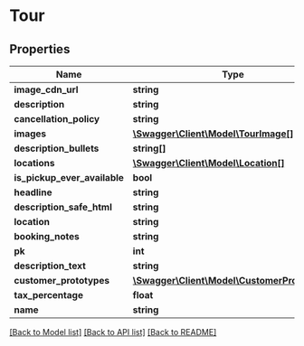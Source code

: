 # Tour

## Properties
Name | Type | Description | Notes
------------ | ------------- | ------------- | -------------
**image_cdn_url** | **string** |  | [optional] 
**description** | **string** |  | [optional] 
**cancellation_policy** | **string** |  | [optional] 
**images** | [**\Swagger\Client\Model\TourImage[]**](TourImage.md) |  | [optional] 
**description_bullets** | **string[]** |  | [optional] 
**locations** | [**\Swagger\Client\Model\Location[]**](Location.md) |  | [optional] 
**is_pickup_ever_available** | **bool** |  | [optional] 
**headline** | **string** |  | [optional] 
**description_safe_html** | **string** |  | [optional] 
**location** | **string** |  | [optional] 
**booking_notes** | **string** |  | [optional] 
**pk** | **int** |  | [optional] 
**description_text** | **string** |  | [optional] 
**customer_prototypes** | [**\Swagger\Client\Model\CustomerPrototype[]**](CustomerPrototype.md) |  | [optional] 
**tax_percentage** | **float** |  | [optional] 
**name** | **string** |  | [optional] 

[[Back to Model list]](../../README.md#documentation-for-models) [[Back to API list]](../../README.md#documentation-for-api-endpoints) [[Back to README]](../../README.md)

